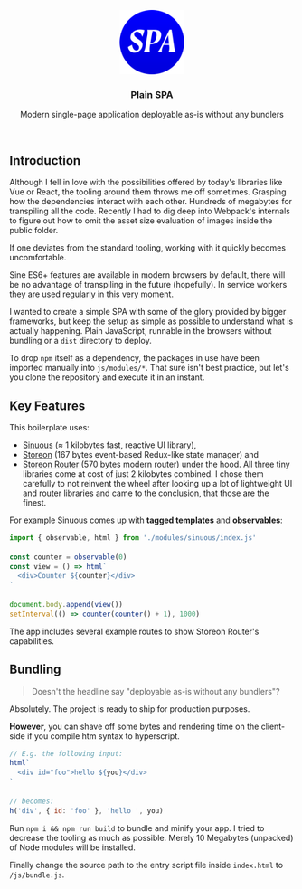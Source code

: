 <p align="center">
  <img src="./img/icon.svg" alt="Logo of Plain SPA" height="114">
</p>

<h3 align="center">Plain SPA</h3>

<p align="center">
  Modern single-page application deployable as-is without any bundlers<br>
</p>

<br>

## Introduction

Although I fell in love with the possibilities offered by today's libraries like Vue or React, the tooling around them throws me off sometimes. Grasping how the dependencies interact with each other. Hundreds of megabytes for transpiling all the code. Recently I had to dig deep into Webpack's internals to figure out how to omit the asset size evaluation of images inside the public folder.

If one deviates from the standard tooling, working with it quickly becomes uncomfortable.

Sine ES6+ features are available in modern browsers by default, there will be no advantage of transpiling in the future (hopefully). In service workers they are used regularly in this very moment.

I wanted to create a simple SPA with some of the glory provided by bigger frameworks, but keep the setup as simple as possible to understand what is actually happening. Plain JavaScript, runnable in the browsers without bundling or a `dist` directory to deploy.

To drop `npm` itself as a dependency, the packages in use have been imported manually into `js/modules/*`. That sure isn't best practice, but let's you clone the repository and execute it in an instant.

## Key Features

This boilerplate uses:
  - [Sinuous](https://github.com/luwes/sinuous) (≈ 1 kilobytes fast, reactive UI library),
  - [Storeon](https://github.com/storeon/storeon) (167 bytes event-based Redux-like state manager) and
  - [Storeon Router](https://github.com/storeon/router) (570 bytes modern router)
under the hood. All three tiny libraries come at cost of just 2 kilobytes combined. I chose them carefully to not reinvent the wheel after looking up a lot of lightweight UI and router libraries and came to the conclusion, that those are the finest.

For example Sinuous comes up with **tagged templates** and **observables**:

```js
import { observable, html } from './modules/sinuous/index.js'

const counter = observable(0)
const view = () => html`
  <div>Counter ${counter}</div>
`

document.body.append(view())
setInterval(() => counter(counter() + 1), 1000)
```

The app includes several example routes to show Storeon Router's capabilities.

## Bundling

> Doesn't the headline say "deployable as-is without any bundlers"?

Absolutely. The project is ready to ship for production purposes.

**However**, you can shave off some bytes and rendering time on the client-side if you compile htm syntax to hyperscript.

```js
// E.g. the following input:
html`
  <div id="foo">hello ${you}</div>
`

// becomes:
h('div', { id: 'foo' }, 'hello ', you)
```

Run `npm i && npm run build` to bundle and minify your app. I tried to decrease the tooling as much as possible. Merely 10 Megabytes (unpacked) of Node modules will be installed.

Finally change the source path to the entry script file inside `index.html` to `/js/bundle.js`.
